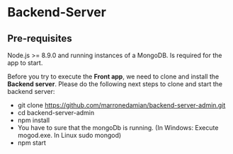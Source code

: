 # Backend-Server

## Pre-requisites

Node.js >= 8.9.0 and running instances of a MongoDB. Is required for the app to start. 

Before you try to execute the **Front app**, we need to clone and install the **Backend server**. Please do the following next steps to clone and start the backend server:

- git clone https://github.com/marronedamian/backend-server-admin.git
- cd backend-server-admin
- npm install
- You have to sure that the mongoDb is running. (In Windows: Execute mogod.exe. In Linux sudo mongod)
- npm start
